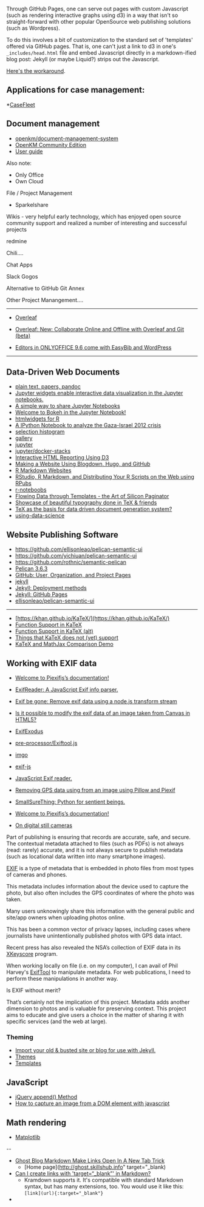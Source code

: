 
Through GitHub Pages, one can serve out pages with custom Javascript (such as rendering interactive graphs using d3) in a way that isn't so straight-forward with other popular OpenSource web publishing solutions (such as Wordpress).

To do this involves a bit of customization to the standard set of 'templates' offered via GitHub pages. That is, one can't just a link to d3 in one's `_includes/head.html` file and embed Javascript directly in a markdown-ified blog post: Jekyll (or maybe Liquid?) strips out the Javascript.

[Here's the workaround](http://blog.emmatosch.com/2016/03/09/using-custom-javascript-in-jekyll-blogs.html).



## Applications for case management:

*[CaseFleet](https://www.capterra.com/p/155618/CaseFleet/)


## Document management

* [openkm/document-management-system](https://github.com/openkm/document-management-system)
* [OpenKM Community Edition](https://www.openkm.com/en/open-source-document-management-system.html)
* [User guide](https://docs.openkm.com/kcenter/view/okm-6.3-com/user-guide.html)


Also note:

- Only Office
- Own Cloud

File / Project Management

- Sparkelshare

Wikis - very helpful early technology, which has enjoyed open source community support and realized a number of interesting and successful projects

redmine

Chili....

Chat Apps

Slack
Gogos

Alternative to GitHub
Git Annex

Other Project Manangement....


---

* [Overleaf](https://www.overleaf.com/benefits)
* [Overleaf: New: Collaborate Online and Offline with Overleaf and Git (beta)](https://www.overleaf.com/blog/195-new-collaborate-online-and-offline-with-overleaf-and-git-beta#.WtN1w4jwZPY)


* [Editors in ONLYOFFICE 9.6 come with EasyBib and WordPress](http://www.onlyoffice.com/blog/2018/03/editors-in-onlyoffice-9-6-come-with-easybib-and-wordpress/)

---

## Data-Driven Web Documents

* [plain text, papers, pandoc](https://kieranhealy.org/blog/archives/2014/01/23/plain-text/)
* [Jupyter widgets enable interactive data visualization in the Jupyter notebooks.](http://jupyter.org/widgets.html)
* [A simple way to share Jupyter Notebooks](https://nbviewer.jupyter.org/)
* [Welcome to Bokeh in the Jupyter Notebook!](https://nbviewer.jupyter.org/github/bokeh/bokeh-notebooks/blob/master/index.ipynb)
* [htmlwidgets for R ](http://www.htmlwidgets.org/)
* [A IPython Notebook to analyze the Gaza-Israel 2012 crisis](https://nbviewer.jupyter.org/gist/darribas/4121857)
* [selection histogram](https://demo.bokehplots.com/apps/selection_histogram)
* [gallery](https://bokeh.pydata.org/en/latest/docs/gallery.html)
* [jupyter](https://nbviewer.jupyter.org/)
* [jupyter/docker-stacks](https://github.com/jupyter/docker-stacks)
* [Interactive HTML Reporting Using D3](http://www.mwsug.org/proceedings/2014/DV/MWSUG-2014-DV09.pdf)
* [Making a Website Using Blogdown, Hugo, and GitHub ](https://proquestionasker.github.io/blog/Making_Site/)
* [R Markdown Websites](http://rmarkdown.rstudio.com/lesson-13.html)
* [RStudio, R Markdown, and Distributing Your R Scripts on the Web using RPubs](https://www.safaribooksonline.com/blog/2014/01/29/rstudio-r-markdown-r-scripts-rpubs/)
* [r-noteboobs](https://blog.rstudio.com/2016/10/05/r-notebooks/)
* [Flowing Data through Templates - the Art of Silicon Paginator](https://www.siliconpublishing.com/blog/2016/04/flowing-data-through-templates-the-art-of-silicon-paginator)
* [Showcase of beautiful typography done in TeX & friends](https://tex.stackexchange.com/questions/1319/showcase-of-beautiful-typography-done-in-tex-friends/50140#50140)
* [TeX as the basis for data driven document generation system?](https://tex.stackexchange.com/questions/65404/tex-as-the-basis-for-data-driven-document-generation-system)
* [using-data-science](https://content.pivotal.io/blog/using-data-science-to-make-sense-of-unstructured-texta)

## Website Publishing Software

* https://github.com/ellisonleao/pelican-semantic-ui
* https://github.com/yichiuan/pelican-semantic-ui
* https://github.com/rothnic/semantic-pelican
* [Pelican 3.6.3](http://docs.getpelican.com/en/3.6.3/tips.html)
* [GitHub: User, Organization, and Project Pages](https://help.github.com/articles/user-organization-and-project-pages/)
* [jekyll](https://github.com/jekyll/jekyll/tree/master/docs)
* [Jekyll: Deployment methods](https://jekyllrb.com/docs/deployment-methods/)
* [Jekyll: GitHub Pages](https://jekyllrb.com/docs/github-pages/)
* [ellisonleao/pelican-semantic-ui](https://github.com/ellisonleao/pelican-semantic-ui/tree/f558c70ea5562459da2c59e3be3261db417f3300)

---
* [https://khan.github.io/KaTeX/](https://khan.github.io/KaTeX/)
* [Function Support in KaTeX](https://github.com/Khan/KaTeX/wiki/Function-Support-in-KaTeX)
* [Function Support in KaTeX (alt)](https://khan.github.io/KaTeX/function-support.html)
* [Things that KaTeX does not (yet) support](https://github.com/Khan/KaTeX/wiki/Things-that-KaTeX-does-not-%28yet%29-support)
* [KaTeX and MathJax Comparison Demo](https://www.intmath.com/cg5/katex-mathjax-comparison.php)


## Working with EXIF data

* [Welcome to Piexifjs’s documentation!](http://piexifjs.readthedocs.io/en/latest/)
* [ExifReader: A JavaScript Exif info parser.](https://github.com/mattiasw/ExifReader)
* [Exif be gone: Remove exif data using a node.js transform stream](https://github.com/joshbuddy/exif-be-gone)
* [Is it possible to modify the exif data of an image taken from Canvas in HTML5?](https://stackoverflow.com/questions/33361443/is-it-possible-to-modify-the-exif-data-of-an-image-taken-from-canvas-in-html5/33362323)
* [ExifExodus](https://oxism.com/ExifExodus/)
* [pre-processor/Exiftool.js](http://docs.mokr.org/stream-multipart-upload/pre-processor_Exiftool.js.html)
* [imgo](https://github.com/imgo/imgo/wiki)
* [exif-js](https://github.com/exif-js/exif-js/blob/master/example/index.html)
* [JavaScript Exif reader.](http://fengyuanchen.github.io/exif/)
* [Removing GPS data using from an image using Pillow and Piexif](https://stackoverflow.com/questions/38483074/removing-gps-data-using-from-an-image-using-pillow-and-piexif?rq=1)
* [SmallSureThing: Python for sentient beings.](https://www.smallsurething.com/how-to-remove-exif-data-from-jpeg-images-in-python/)

* [Welcome to Piexifjs’s documentation!](http://piexifjs.readthedocs.io/en/latest/)
* [On digital still cameras](http://www.cipa.jp/std/documents/e/DC-008-2012_E.pdf)


Part of publishing is ensuring that records are accurate, safe, and secure.  The contextual metadata attached to files (such as PDFs) is not always (read: rarely) accurate, and it is not always secure to publish metadata (such as locational data written into many smartphone images).

[EXIF](http://en.wikipedia.org/wiki/Exchangeable_image_file_format) is a type of metadata that is embedded in photo files from most types of cameras and phones.

This metadata includes information about the device used to capture the photo, but also often includes the GPS coordinates of where the photo was taken.

Many users unknowingly share this information with the general public and site/app owners when uploading photos online.

This has been a common vector of privacy lapses, including cases where journalists have unintentionally published photos with GPS data intact.

Recent press has also revealed the NSA’s collection of EXIF data in its [XKeyscore](http://en.wikipedia.org/wiki/XKeyscore) program.


When working locally on file (i.e. on my computer), I can avail of Phil Harvey's [ExifTool](https://www.sno.phy.queensu.ca/~phil/exiftool/) to manipulate metadata.  For web publications, I need to perform these manipulations in another way.

Is EXIF without merit?

That’s certainly not the implication of this project. Metadata adds another dimension to photos and is valuable for preserving context. This project aims to educate and give users a choice in the matter of sharing it with specific services (and the web at large).

### Theming

* [Import your old & busted site or blog for use with Jekyll.](http://import.jekyllrb.com/)
* [Themes](https://jekyllrb.com/docs/themes/)
* [Templates](https://jekyllrb.com/docs/templates/)


## JavaScript

* [jQuery append() Method](https://www.w3schools.com/jquery/html_append.asp)
* [How to capture an image from a DOM element with javascript](https://ourcodeworld.com/articles/read/38/how-to-capture-an-image-from-a-dom-element-with-javascript)

## Math rendering

* [Matplotlib](https://matplotlib.org/gallery/index.html)


--

* [Ghost Blog Markdown Make Links Open In A New Tab Trick](http://ghost.skillshub.info/ghost-blog-markdown-make-links-open-in-a-new-tab-trick/)
    - [Home page](http://ghost.skillshub.info" target="_blank) 
* [Can I create links with 'target=“_blank”' in Markdown?](https://stackoverflow.com/questions/4425198/can-i-create-links-with-target-blank-in-markdown)
    - Kramdown supports it. It's compatible with standard Markdown syntax, but has many extensions, too. You would use it like this: `[link](url){:target="_blank"}`
* []()
